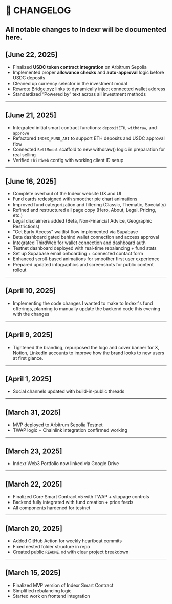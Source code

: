 # 📜 CHANGELOG

All notable changes to Indexr will be documented here.
---

## [June 22, 2025]
- Finalized **USDC token contract integration** on Arbitrum Sepolia
- Implemented proper **allowance checks** and **auto-approval** logic before USDC deposits
- Cleaned up currency selector in the investment modal
- Rewrote Bridge.xyz links to dynamically inject connected wallet address
- Standardized “Powered by” text across all investment methods

---

## [June 21, 2025]
- Integrated initial smart contract functions: `depositETH`, `withdraw`, and `approve`
- Refactored `INDEX_FUND_ABI` to support ETH deposits and USDC approval flow
- Connected `SellModal` scaffold to new withdraw() logic in preparation for real selling
- Verified `Thirdweb` config with working client ID setup

---

## [June 16, 2025]
- Complete overhaul of the Indexr website UX and UI
- Fund cards redesigned with smoother pie chart animations
- Improved fund categorization and filtering (Classic, Thematic, Specialty)
- Refined and restructured all page copy (Hero, About, Legal, Pricing, etc.)
- Legal disclaimers added (Beta, Non-Financial Advice, Geographic Restrictions)
- "Get Early Access" waitlist flow implemented via Supabase
- Beta dashboard gated behind wallet connection and access approval
- Integrated ThirdWeb for wallet connection and dashboard auth
- Testnet dashboard deployed with real-time rebalancing + fund stats
- Set up Supabase email onboarding + connected contact form
- Enhanced scroll-based animations for smoother first user experience
- Prepared updated infographics and screenshots for public content rollout

---

## [April 10, 2025]
- Implementing the code changes I wanted to make to Indexr's fund offerings, planning to manually update the backend code this evening with the changes

---

## [April 9, 2025]
- Tightened the branding, repurposed the logo and cover banner for X, Notion, Linkedin accounts to improve how the brand looks to new users at first glance.

---

## [April 1, 2025]
- Social channels updated with build-in-public threads

---

## [March 31, 2025]
- MVP deployed to Arbitrum Sepolia Testnet
- TWAP logic + Chainlink integration confirmed working

---

## [March 23, 2025]
- Indexr Web3 Portfolio now linked via Google Drive

---

## [March 22, 2025]
- Finalized Core Smart Contract v5 with TWAP + slippage controls
- Backend fully integrated with fund creation + price feeds
- All components hardened for testnet

---

## [March 20, 2025]
- Added GitHub Action for weekly heartbeat commits
- Fixed nested folder structure in repo
- Created public `README.md` with clear project breakdown

---

## [March 15, 2025]
- Finalized MVP version of Indexr Smart Contract
- Simplified rebalancing logic
- Started work on frontend integration
